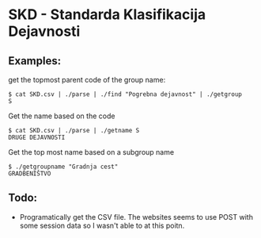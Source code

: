 SKD - Standarda Klasifikacija Dejavnosti
========================================

Examples:
--------

get the topmost parent code of the group name:

	$ cat SKD.csv | ./parse | ./find "Pogrebna dejavnost" | ./getgroup
	S

Get the name based on the code

	$ cat SKD.csv | ./parse | ./getname S
	DRUGE DEJAVNOSTI

Get the top most name based on a subgroup name

	$ ./getgroupname "Gradnja cest"
	GRADBENIŠTVO


Todo:
-----

* Programatically get the CSV file. The websites seems to use POST with some session data so I wasn't able to at this poitn.